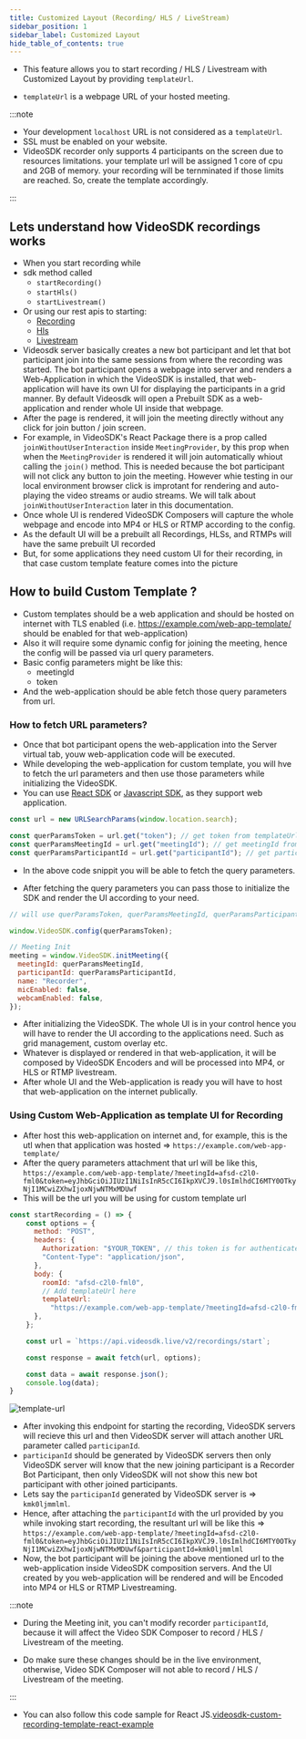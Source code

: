 ```yaml
---
title: Customized Layout (Recording/ HLS / LiveStream)
sidebar_position: 1
sidebar_label: Customized Layout
hide_table_of_contents: true
---
```


- This feature allows you to start recording / HLS / Livestream with Customized Layout by providing `templateUrl`.

- `templateUrl` is a webpage URL of your hosted meeting.

:::note

- Your development `localhost` URL is not considered as a `templateUrl`.
- SSL must be enabled on your website.
- VideoSDK recorder only supports 4 participants on the screen due to resources limitations. your template url will be assigned 1 core of cpu and 2GB of memory. your recording will be ternminated if those limits are reached. So, create the template accordingly.

:::

## Lets understand how VideoSDK recordings works

- When you start recording while
- sdk method called
  - `startRecording()`
  - `startHls()`
  - `startLivestream()`
- Or using our rest apis to starting:
  - [Recording](/api-reference/realtime-communication/start-recording)
  - [Hls](/api-reference/realtime-communication/start-hlsStream)
  - [Livestream](/api-reference/realtime-communication/start-livestream)
- Videosdk server basically creates a new bot participant and let that bot participant join into the same sessions from where the recording was started. The bot participant opens a webpage into server and renders a Web-Application in which the VideoSDK is installed, that web-application will have its own UI for displaying the participants in a grid manner. By default Videosdk will open a Prebuilt SDK as a web-application and render whole UI inside that webpage.
- After the page is rendered, it will join the meeting directly without any click for join button / join screen.
- For example, in VideoSDK's React Package there is a prop called `joinWithoutUserInteraction` inside `MeetingProvider`, by this prop when when the `MeetingProvider` is rendered it will join automatically whiout calling the `join()` method. This is needed because the bot participant will not click any button to join the meeting. However whie testing in our local environment browser click is improtant for rendering and auto-playing the video streams or audio streams. We will talk about `joinWithoutUserInteraction` later in this documentation.
- Once whole UI is rendered VideoSDK Composers will capture the whole webpage and encode into MP4 or HLS or RTMP according to the config.
- As the default UI will be a prebuilt all Recordings, HLSs, and RTMPs will have the same prebuilt UI recorded
- But, for some applications they need custom UI for their recording, in that case custom template feature comes into the picture

## How to build Custom Template ?

- Custom templates should be a web application and should be hosted on internet with TLS enabled (i.e. https://example.com/web-app-template/ should be enabled for that web-application)
- Also it will require some dynamic config for joining the meeting, hence the config will be passed via url query parameters.
- Basic config parameters might be like this:
  - meetingId
  - token
- And the web-application should be able fetch those query parameters from url.

### How to fetch URL parameters?

- Once that bot participant opens the web-application into the Server virtual tab, youw web-application code will be executed.
- While developing the web-application for custom template, you will hve to fetch the url parameters and then use those parameters while initializing the VideoSDK.
- You can use [React SDK](react/guide/video-and-audio-calling-api-sdk/getting-started) or [Javascript SDK](/javascript/guide/video-and-audio-calling-api-sdk/getting-started), as they support web application.

```js
const url = new URLSearchParams(window.location.search);

const querParamsToken = url.get("token"); // get token from templateUrl queryParams
const querParamsMeetingId = url.get("meetingId"); // get meetingId from templateUrl queryParams
const querParamsParticipantId = url.get("participantId"); // get participantId from templateUrl queryParams
```

- In the above code snippit you will be able to fetch the query parameters.

- After fetching the query parameters you can pass those to initialize the SDK and render the UI according to your need.

```js
// will use querParamsToken, querParamsMeetingId, querParamsParticipantId which was fetched from URL parameter.

window.VideoSDK.config(querParamsToken);

// Meeting Init
meeting = window.VideoSDK.initMeeting({
  meetingId: querParamsMeetingId,
  participantId: querParamsParticipantId,
  name: "Recorder",
  micEnabled: false,
  webcamEnabled: false,
});
```

- After initializing the VideoSDK. The whole UI is in your control hence you will have to render the UI according to the applications need. Such as grid management, custom overlay etc.
- Whatever is displayed or rendered in that web-application, it will be composed by VideoSDK Encoders and will be processed into MP4, or HLS or RTMP livestream.
- After whole UI and the Web-application is ready you will have to host that web-application on the internet publically.

### Using Custom Web-Application as template UI for Recording

- After host this web-application on internet and, for example, this is the utl when that application was hosted => `https://example.com/web-app-template/`
- After the query parameters attachment that url will be like this, `https://example.com/web-app-template/?meetingId=afsd-c2l0-fml0&token=eyJhbGciOiJIUzI1NiIsInR5cCI6IkpXVCJ9.l0sImlhdCI6MTY0OTkyNjI1MCwiZXhwIjoxNjwNTMxMDUwf`
- This will be the url you will be using for custom template url

```js
const startRecording = () => {
    const options = {
      method: "POST",
      headers: {
        Authorization: "$YOUR_TOKEN", // this token is for authenticate rest api
        "Content-Type": "application/json",
      },
      body: {
        roomId: "afsd-c2l0-fml0",
        // Add templateUrl here
        templateUrl:
          "https://example.com/web-app-template/?meetingId=afsd-c2l0-fml0&token=eyJhbGciOiJIUzI1NiIsInR5cCI6IkpXVCJ9.l0sImlhdCI6MTY0OTkyNjI1MCwiZXhwIjoxNjwNTMxMDUwf",
      },
    };

    const url = `https://api.videosdk.live/v2/recordings/start`;

    const response = await fetch(url, options);

    const data = await response.json();
    console.log(data);
}
```

![template-url](/img/template_url_flow.png)

- After invoking this endpoint for starting the recording, VideoSDK servers will recieve this url and then VideoSDK server will attach another URL parameter called `participanId`.
- `participanId` should be generated by VideoSDK servers then only VideoSDK server will know that the new joining participant is a Recorder Bot Participant, then only VideoSDK will not show this new bot participant with other joined participants.
- Lets say the `participanId` generated by VideoSDK server is => `kmk0ljmmlml`.
- Hence, after attaching the `participantId` with the url provided by you while invoking start recording, the resultant url will be like this => `https://example.com/web-app-template/?meetingId=afsd-c2l0-fml0&token=eyJhbGciOiJIUzI1NiIsInR5cCI6IkpXVCJ9.l0sImlhdCI6MTY0OTkyNjI1MCwiZXhwIjoxNjwNTMxMDUwf&participantId=kmk0ljmmlml`
- Now, the bot participant will be joining the above mentioned url to the web-application inside VideoSDK composition servers. And the UI created by you web-application will be rendered and will be Encoded into MP4 or HLS or RTMP Livestreaming.

:::note

- During the Meeting init, you can't modify recorder `participantId`, because it will affect the Video SDK Composer to record / HLS / Livestream of the meeting.

- Do make sure these changes should be in the live environment, otherwise, Video SDK Composer will not able to record / HLS / Livestream of the meeting.

:::

- You can also follow this code sample for React JS.[videosdk-custom-recording-template-react-example](https://github.com/videosdk-live/videosdk-custom-recording-template-react-example)
